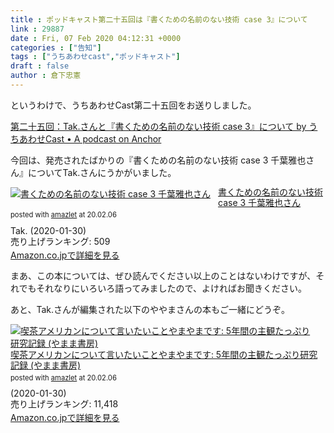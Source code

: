 ```yaml
---
title : ポッドキャスト第二十五回は『書くための名前のない技術 case 3』について
link : 29887
date : Fri, 07 Feb 2020 04:12:31 +0000
categories : ["告知"]
tags : ["うちあわせcast","ポッドキャスト"]
draft : false
author : 倉下忠憲
---
```


というわけで、うちあわせCast第二十五回をお送りしました。

<a href="https://anchor.fm/rashita/episodes/Tak--case-3-eac563">第二十五回：Tak.さんと『書くための名前のない技術 case 3』について by うちあわせCast • A podcast on Anchor</a>

今回は、発売されたばかりの『書くための名前のない技術 case 3 千葉雅也さん』についてTak.さんにうかがいました。

<div class="amazlet-box" style="margin-bottom:0px;"><div class="amazlet-image" style="float:left;margin:0px 12px 1px 0px;"><a href="http://www.amazon.co.jp/exec/obidos/ASIN/B084D688J1/rashita1000-22/ref=nosim/" name="amazletlink" target="_blank" rel="noopener noreferrer"><img src="https://images-fe.ssl-images-amazon.com/images/I/41nT8rxXKvL._SL160_.jpg" alt="書くための名前のない技術 case 3 千葉雅也さん" style="border: none;" /></a></div><div class="amazlet-info" style="line-height:120%; margin-bottom: 10px"><div class="amazlet-name" style="margin-bottom:10px;line-height:120%"><a href="http://www.amazon.co.jp/exec/obidos/ASIN/B084D688J1/rashita1000-22/ref=nosim/" name="amazletlink" target="_blank" rel="noopener noreferrer">書くための名前のない技術 case 3 千葉雅也さん</a><div class="amazlet-powered-date" style="font-size:80%;margin-top:5px;line-height:120%">posted with <a href="http://www.amazlet.com/" title="amazlet" target="_blank" rel="noopener noreferrer">amazlet</a> at 20.02.06</div></div><div class="amazlet-detail">Tak. (2020-01-30)<br />売り上げランキング: 509<br /></div><div class="amazlet-sub-info" style="float: left;"><div class="amazlet-link" style="margin-top: 5px"><a href="http://www.amazon.co.jp/exec/obidos/ASIN/B084D688J1/rashita1000-22/ref=nosim/" name="amazletlink" target="_blank" rel="noopener noreferrer">Amazon.co.jpで詳細を見る</a></div></div></div><div class="amazlet-footer" style="clear: left"></div></div>

まあ、この本については、ぜひ読んでください以上のことはないわけですが、それでもそれなりにいろいろ語ってみましたので、よければお聞きください。

あと、Tak.さんが編集された以下のややまさんの本もご一緒にどうぞ。

<div class="amazlet-box" style="margin-bottom:0px;"><div class="amazlet-image" style="float:left;margin:0px 12px 1px 0px;"><a href="http://www.amazon.co.jp/exec/obidos/ASIN/B084D97PRY/rashita1000-22/ref=nosim/" name="amazletlink" target="_blank" rel="noopener noreferrer"><img src="https://images-fe.ssl-images-amazon.com/images/I/41-YILYFY%2BL._SL160_.jpg" alt="喫茶アメリカンについて言いたいことやまやまです: 5年間の主観たっぷり研究記録 (やまま書房)" style="border: none;" /></a></div><div class="amazlet-info" style="line-height:120%; margin-bottom: 10px"><div class="amazlet-name" style="margin-bottom:10px;line-height:120%"><a href="http://www.amazon.co.jp/exec/obidos/ASIN/B084D97PRY/rashita1000-22/ref=nosim/" name="amazletlink" target="_blank" rel="noopener noreferrer">喫茶アメリカンについて言いたいことやまやまです: 5年間の主観たっぷり研究記録 (やまま書房)</a><div class="amazlet-powered-date" style="font-size:80%;margin-top:5px;line-height:120%">posted with <a href="http://www.amazlet.com/" title="amazlet" target="_blank" rel="noopener noreferrer">amazlet</a> at 20.02.06</div></div><div class="amazlet-detail"> (2020-01-30)<br />売り上げランキング: 11,418<br /></div><div class="amazlet-sub-info" style="float: left;"><div class="amazlet-link" style="margin-top: 5px"><a href="http://www.amazon.co.jp/exec/obidos/ASIN/B084D97PRY/rashita1000-22/ref=nosim/" name="amazletlink" target="_blank" rel="noopener noreferrer">Amazon.co.jpで詳細を見る</a></div></div></div><div class="amazlet-footer" style="clear: left"></div></div>
